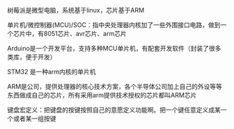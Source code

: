 树莓派是微型电脑，系统基于linux，芯片基于ARM

单片机/微控制器(MCU)/SOC：指中央处理器内核加了一些外围接口电路，做到一个芯片中，有8051芯片、avr芯片、arm芯片

Arduino是一个开发平台，支持多种MCU单片机，有配套开发软件（封装了很多类库，便于开发）

STM32 是一种arm内核的单片机

ARM是公司，提供处理器的核心技术方案，各个半导体公司加上自己的外设等等东西做成自己的芯片，所有采用arm提供技术授权的芯片都叫ARM芯片



键盘宏定义：把键盘的按键按照自己的意愿定义功能啊。把一个键任意定义成某一个或者某一组按键